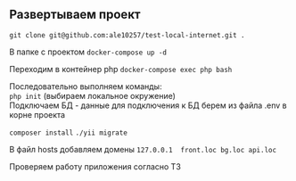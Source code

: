 Развертываем проект
------

`git clone git@github.com:ale10257/test-local-internet.git .`

В папке с проектом `docker-compose up -d` 

Переходим в контейнер php
`docker-compose exec php bash` 

Последовательно выполняем команды:  
`php init` (выбираем локальное окружение)  
Подключаем БД - данные для подключения к БД берем из файла .env в корне проекта

`composer install`  `./yii migrate`

В файл hosts добавляем домены `127.0.0.1  front.loc bg.loc api.loc`

Проверяем работу приложения согласно ТЗ

